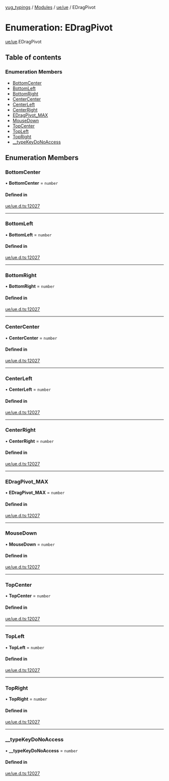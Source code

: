[yug_typings](../README.md) / [Modules](../modules.md) / [ue/ue](../modules/ue_ue.md) / EDragPivot

# Enumeration: EDragPivot

[ue/ue](../modules/ue_ue.md).EDragPivot

## Table of contents

### Enumeration Members

- [BottomCenter](ue_ue.EDragPivot.md#bottomcenter)
- [BottomLeft](ue_ue.EDragPivot.md#bottomleft)
- [BottomRight](ue_ue.EDragPivot.md#bottomright)
- [CenterCenter](ue_ue.EDragPivot.md#centercenter)
- [CenterLeft](ue_ue.EDragPivot.md#centerleft)
- [CenterRight](ue_ue.EDragPivot.md#centerright)
- [EDragPivot\_MAX](ue_ue.EDragPivot.md#edragpivot_max)
- [MouseDown](ue_ue.EDragPivot.md#mousedown)
- [TopCenter](ue_ue.EDragPivot.md#topcenter)
- [TopLeft](ue_ue.EDragPivot.md#topleft)
- [TopRight](ue_ue.EDragPivot.md#topright)
- [\_\_typeKeyDoNoAccess](ue_ue.EDragPivot.md#__typekeydonoaccess)

## Enumeration Members

### BottomCenter

• **BottomCenter** = `number`

#### Defined in

[ue/ue.d.ts:12027](https://github.com/YugMetaverse/yug_typings/blob/b7d9b19/ue/ue.d.ts#L12027)

___

### BottomLeft

• **BottomLeft** = `number`

#### Defined in

[ue/ue.d.ts:12027](https://github.com/YugMetaverse/yug_typings/blob/b7d9b19/ue/ue.d.ts#L12027)

___

### BottomRight

• **BottomRight** = `number`

#### Defined in

[ue/ue.d.ts:12027](https://github.com/YugMetaverse/yug_typings/blob/b7d9b19/ue/ue.d.ts#L12027)

___

### CenterCenter

• **CenterCenter** = `number`

#### Defined in

[ue/ue.d.ts:12027](https://github.com/YugMetaverse/yug_typings/blob/b7d9b19/ue/ue.d.ts#L12027)

___

### CenterLeft

• **CenterLeft** = `number`

#### Defined in

[ue/ue.d.ts:12027](https://github.com/YugMetaverse/yug_typings/blob/b7d9b19/ue/ue.d.ts#L12027)

___

### CenterRight

• **CenterRight** = `number`

#### Defined in

[ue/ue.d.ts:12027](https://github.com/YugMetaverse/yug_typings/blob/b7d9b19/ue/ue.d.ts#L12027)

___

### EDragPivot\_MAX

• **EDragPivot\_MAX** = `number`

#### Defined in

[ue/ue.d.ts:12027](https://github.com/YugMetaverse/yug_typings/blob/b7d9b19/ue/ue.d.ts#L12027)

___

### MouseDown

• **MouseDown** = `number`

#### Defined in

[ue/ue.d.ts:12027](https://github.com/YugMetaverse/yug_typings/blob/b7d9b19/ue/ue.d.ts#L12027)

___

### TopCenter

• **TopCenter** = `number`

#### Defined in

[ue/ue.d.ts:12027](https://github.com/YugMetaverse/yug_typings/blob/b7d9b19/ue/ue.d.ts#L12027)

___

### TopLeft

• **TopLeft** = `number`

#### Defined in

[ue/ue.d.ts:12027](https://github.com/YugMetaverse/yug_typings/blob/b7d9b19/ue/ue.d.ts#L12027)

___

### TopRight

• **TopRight** = `number`

#### Defined in

[ue/ue.d.ts:12027](https://github.com/YugMetaverse/yug_typings/blob/b7d9b19/ue/ue.d.ts#L12027)

___

### \_\_typeKeyDoNoAccess

• **\_\_typeKeyDoNoAccess** = `number`

#### Defined in

[ue/ue.d.ts:12027](https://github.com/YugMetaverse/yug_typings/blob/b7d9b19/ue/ue.d.ts#L12027)
